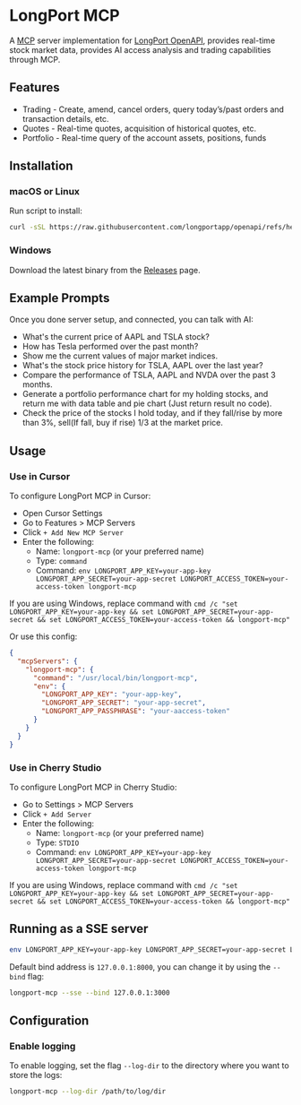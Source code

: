 # LongPort MCP

A [MCP](https://modelcontextprotocol.io/introduction) server implementation for [LongPort OpenAPI](https://open.longportapp.com), provides real-time stock market data, provides AI access analysis and trading capabilities through MCP.

## Features

- Trading - Create, amend, cancel orders, query today’s/past orders and transaction details, etc.
- Quotes - Real-time quotes, acquisition of historical quotes, etc.
- Portfolio - Real-time query of the account assets, positions, funds

## Installation

### macOS or Linux

Run script to install:

```bash
curl -sSL https://raw.githubusercontent.com/longportapp/openapi/refs/heads/main/mcp/install | bash
```

### Windows

Download the latest binary from the [Releases](https://github.com/longportapp/openapi/releases/tag/longport-mcp-0.1.0) page.

## Example Prompts

Once you done server setup, and connected, you can talk with AI:

- What's the current price of AAPL and TSLA stock?
- How has Tesla performed over the past month?
- Show me the current values of major market indices.
- What's the stock price history for TSLA, AAPL over the last year?
- Compare the performance of TSLA, AAPL and NVDA over the past 3 months.
- Generate a portfolio performance chart for my holding stocks, and return me with data table and pie chart (Just return result no code).
- Check the price of the stocks I hold today, and if they fall/rise by more than 3%, sell(If fall, buy if rise) 1/3 at the market price.

## Usage

### Use in Cursor

To configure LongPort MCP in Cursor:

- Open Cursor Settings
- Go to Features > MCP Servers
- Click `+ Add New MCP Server`
- Enter the following:
  - Name: `longport-mcp` (or your preferred name)
  - Type: `command`
  - Command: `env LONGPORT_APP_KEY=your-app-key LONGPORT_APP_SECRET=your-app-secret LONGPORT_ACCESS_TOKEN=your-access-token longport-mcp`

If you are using Windows, replace command with `cmd /c "set LONGPORT_APP_KEY=your-app-key && set LONGPORT_APP_SECRET=your-app-secret && set LONGPORT_ACCESS_TOKEN=your-access-token && longport-mcp"`

Or use this config:

```json
{
  "mcpServers": {
    "longport-mcp": {
      "command": "/usr/local/bin/longport-mcp",
      "env": {
        "LONGPORT_APP_KEY": "your-app-key",
        "LONGPORT_APP_SECRET": "your-app-secret",
        "LONGPORT_APP_PASSPHRASE": "your-aaccess-token"
      }
    }
  }
}
```

### Use in Cherry Studio

To configure LongPort MCP in Cherry Studio:

- Go to Settings > MCP Servers
- Click `+ Add Server`
- Enter the following:
  - Name: `longport-mcp` (or your preferred name)
  - Type: `STDIO`
  - Command: `env LONGPORT_APP_KEY=your-app-key LONGPORT_APP_SECRET=your-app-secret LONGPORT_ACCESS_TOKEN=your-access-token longport-mcp`

If you are using Windows, replace command with `cmd /c "set LONGPORT_APP_KEY=your-app-key && set LONGPORT_APP_SECRET=your-app-secret && set LONGPORT_ACCESS_TOKEN=your-access-token && longport-mcp"`

## Running as a SSE server

```bash
env LONGPORT_APP_KEY=your-app-key LONGPORT_APP_SECRET=your-app-secret LONGPORT_ACCESS_TOKEN=your-access-token longport-mcp --sse
```

Default bind address is `127.0.0.1:8000`, you can change it by using the `--bind` flag:

```bash
longport-mcp --sse --bind 127.0.0.1:3000
```

## Configuration

### Enable logging

To enable logging, set the flag `--log-dir` to the directory where you want to store the logs:

```bash
longport-mcp --log-dir /path/to/log/dir
```
